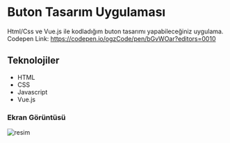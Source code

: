 # Buton Tasarım Uygulaması
Html/Css ve Vue.js ile kodladığım buton tasarımı yapabileceğiniz uygulama.<br>
Codepen Link: https://codepen.io/ogzCode/pen/bGvWOar?editors=0010

## Teknolojiler
* HTML
* CSS
* Javascript
* Vue.js

### Ekran Görüntüsü
![resim](https://user-images.githubusercontent.com/58819819/209472242-8a964bde-f17f-470f-b15e-4bc2f1c8f0fb.png)

